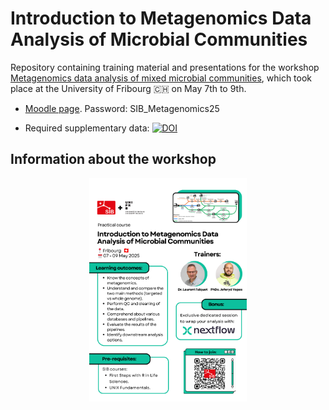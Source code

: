# Introduction to Metagenomics Data Analysis of Microbial Communities

Repository containing training material and presentations for the workshop [Metagenomics data analysis of mixed microbial communities](https://www.sib.swiss/training/course/20250507_MEMIC), which took place at the University of Fribourg 🇨🇭 on May 7th to 9th.

* [Moodle page](https://moodle.unifr.ch/course/view.php?id=288715). Password: SIB_Metagenomics25

* Required supplementary data:
[![DOI](https://zenodo.org/badge/DOI/10.5281/zenodo.15389348.svg)](https://doi.org/10.5281/zenodo.15389348)

## Information about the workshop

<p align="center">
    <img src="assets/Course SIB.png" alt="Flyer" width="50%">
</p>
